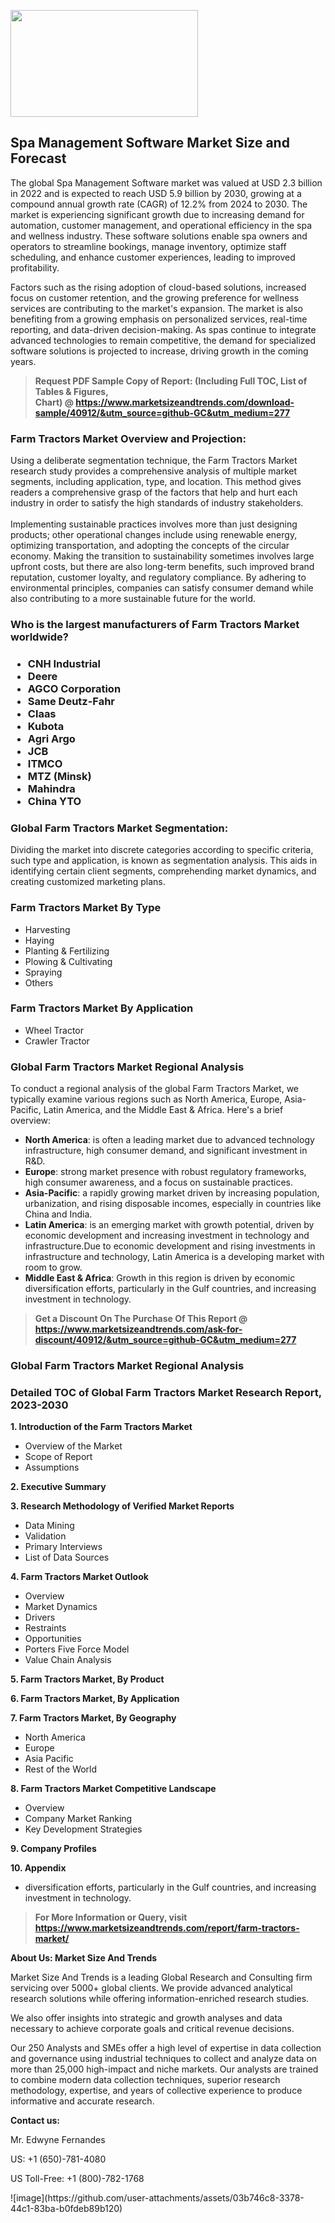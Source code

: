 <p><img class="alignnone size-medium wp-image-20088" src="https://ffe5etoiles.com/wp-content/uploads/2024/12/MST1-300x171.png" alt="" width="300" height="171" /></p><h2>Spa Management Software Market Size and Forecast</h2><p>The global Spa Management Software market was valued at USD 2.3 billion in 2022 and is expected to reach USD 5.9 billion by 2030, growing at a compound annual growth rate (CAGR) of 12.2% from 2024 to 2030. The market is experiencing significant growth due to increasing demand for automation, customer management, and operational efficiency in the spa and wellness industry. These software solutions enable spa owners and operators to streamline bookings, manage inventory, optimize staff scheduling, and enhance customer experiences, leading to improved profitability.</p><p>Factors such as the rising adoption of cloud-based solutions, increased focus on customer retention, and the growing preference for wellness services are contributing to the market's expansion. The market is also benefiting from a growing emphasis on personalized services, real-time reporting, and data-driven decision-making. As spas continue to integrate advanced technologies to remain competitive, the demand for specialized software solutions is projected to increase, driving growth in the coming years.</p></p><blockquote id="" class=""><strong>Request PDF Sample Copy of Report: (Including Full TOC, List of Tables &amp; Figures, Chart)&nbsp;@&nbsp;<strong><a href="https://www.marketsizeandtrends.com/download-sample/40912/&utm_source=github-GC&utm_medium=277" target="_blank">https://www.marketsizeandtrends.com/download-sample/40912/&utm_source=github-GC&utm_medium=277</a></strong></strong></blockquote><h3 id="" class="">Farm Tractors Market&nbsp;Overview and Projection:</h3><p id="" class="">Using a deliberate segmentation technique, the Farm Tractors Market research study provides a comprehensive analysis of multiple market segments, including application, type, and location. This method gives readers a comprehensive grasp of the factors that help and hurt each industry in order to satisfy the high standards of industry stakeholders. <br /> <br />Implementing sustainable practices involves more than just designing products; other operational changes include using renewable energy, optimizing transportation, and adopting the concepts of the circular economy. Making the transition to sustainability sometimes involves large upfront costs, but there are also long-term benefits, such improved brand reputation, customer loyalty, and regulatory compliance. By adhering to environmental principles, companies can satisfy consumer demand while also contributing to a more sustainable future for the world.</p><h3 id="" class="">Who is the largest manufacturers of&nbsp;Farm Tractors Market worldwide?</h3><h3 class=""><p><ul><li>CNH Industrial </li><li> Deere </li><li> AGCO Corporation </li><li> Same Deutz-Fahr </li><li> Claas </li><li> Kubota </li><li> Agri Argo </li><li> JCB </li><li> ITMCO </li><li> MTZ (Minsk) </li><li> Mahindra </li><li> China YTO</li></ul></p></h3><h3 id="" class="">Global&nbsp;Farm Tractors Market Segmentation:</h3><p id="" class="">Dividing the market into discrete categories according to specific criteria, such type and application, is known as segmentation analysis. This aids in identifying certain client segments, comprehending market dynamics, and creating customized marketing plans.</p><h3 id="" class="">Farm Tractors Market&nbsp;By Type</h3><p><p><ul><li>Harvesting </li><li> Haying </li><li> Planting & Fertilizing </li><li> Plowing & Cultivating </li><li> Spraying </li><li> Others</p></li></ul></p></p><h3 id="" class="">Farm Tractors Market&nbsp;By Application</h3><p class=""><p><ul><li>Wheel Tractor </li><li> Crawler Tractor</li></ul></p></p><h3 id="" class="">Global Farm Tractors Market Regional Analysis</h3><p id="" class="">To conduct a regional analysis of the global Farm Tractors Market, we typically examine various regions such as North America, Europe, Asia-Pacific, Latin America, and the Middle East &amp; Africa. Here's a brief overview:</p><ul><li><strong>North America</strong>: is often a leading market due to advanced technology infrastructure, high consumer demand, and significant investment in R&amp;D.</li><li><strong>Europe</strong>: strong market presence with robust regulatory frameworks, high consumer awareness, and a focus on sustainable practices.</li><li><strong>Asia-Pacific</strong>: a rapidly growing market driven by increasing population, urbanization, and rising disposable incomes, especially in countries like China and India.</li><li><strong>Latin America</strong>: is an emerging market with growth potential, driven by economic development and increasing investment in technology and infrastructure.Due to economic development and rising investments in infrastructure and technology, Latin America is a developing market with room to grow.</li><li><strong>Middle East &amp; Africa</strong>: Growth in this region is driven by economic diversification efforts, particularly in the Gulf countries, and increasing investment in technology.</li></ul><blockquote id="" class=""><strong>Get a Discount On The Purchase Of This Report @ <strong><a href="https://www.marketsizeandtrends.com/ask-for-discount/40912/&utm_source=github-GC&utm_medium=277" target="_blank">https://www.marketsizeandtrends.com/ask-for-discount/40912/&utm_source=github-GC&utm_medium=277</a></strong></strong></blockquote><h3 id="" class="">Global Farm Tractors Market Regional Analysis</h3><h3 id="" class="">Detailed TOC of Global Farm Tractors Market Research Report, 2023-2030</h3><p id="" class=""><strong>1. Introduction of the Farm Tractors Market</strong></p><ul><li>Overview of the Market</li><li>Scope of Report</li><li>Assumptions</li></ul><p id="" class=""><strong>2. Executive Summary</strong></p><p id="" class=""><strong>3. Research Methodology of Verified Market Reports</strong></p><ul><li>Data Mining</li><li>Validation</li><li>Primary Interviews</li><li>List of Data Sources</li></ul><p id="" class=""><strong>4. Farm Tractors Market Outlook</strong></p><ul><li>Overview</li><li>Market Dynamics</li><li>Drivers</li><li>Restraints</li><li>Opportunities</li><li>Porters Five Force Model</li><li>Value Chain Analysis</li></ul><p id="" class=""><strong>5. Farm Tractors Market, By Product</strong></p><p id="" class=""><strong>6. Farm Tractors Market, By Application</strong></p><p id="" class=""><strong>7. Farm Tractors Market, By Geography</strong></p><ul><li>North America</li><li>Europe</li><li>Asia Pacific</li><li>Rest of the World</li></ul><p id="" class=""><strong>8. Farm Tractors Market Competitive Landscape</strong></p><ul><li>Overview</li><li>Company Market Ranking</li><li>Key Development Strategies</li></ul><p id="" class=""><strong>9. Company Profiles</strong></p><p id="" class=""><strong>10. Appendix</strong></p><ul><li>diversification efforts, particularly in the Gulf countries, and increasing investment in technology.</li></ul><blockquote id="" class=""><strong>For More Information or Query, visit <strong><strong><a href="https://www.marketsizeandtrends.com/report/farm-tractors-market/" target="_blank">https://www.marketsizeandtrends.com/report/farm-tractors-market/</a></strong></strong></strong></blockquote><p id="" class=""><strong>About Us: Market Size And Trends</strong></p><p id="" class="">Market Size And Trends is a leading Global Research and Consulting firm servicing over 5000+ global clients. We provide advanced analytical research solutions while offering information-enriched research studies.</p><p id="" class="">We also offer insights into strategic and growth analyses and data necessary to achieve corporate goals and critical revenue decisions.</p><p id="" class="">Our 250 Analysts and SMEs offer a high level of expertise in data collection and governance using industrial techniques to collect and analyze data on more than 25,000 high-impact and niche markets. Our analysts are trained to combine modern data collection techniques, superior research methodology, expertise, and years of collective experience to produce informative and accurate research.</p><p id="" class=""><strong>Contact us:</strong></p><p id="" class="">Mr. Edwyne Fernandes</p><p id="" class="">US: +1 (650)-781-4080</p><p id="" class="">US Toll-Free: +1 (800)-782-1768</p>
![image](https://github.com/user-attachments/assets/03b746c8-3378-44c1-83ba-b0fdeb89b120)
